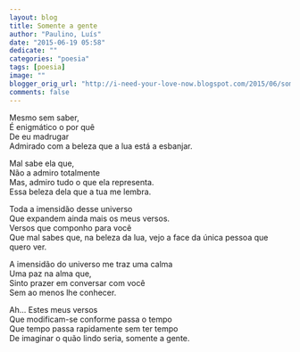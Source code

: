 ```yaml
---
layout: blog
title: Somente a gente
author: "Paulino, Luís"
date: "2015-06-19 05:58"
dedicate: ""
categories: "poesia"
tags: [poesia]
image: ""
blogger_orig_url: "http://i-need-your-love-now.blogspot.com/2015/06/somente-gente.html"
comments: false
---
```


Mesmo sem saber,\
É enigmático o por quê\
De eu madrugar\
Admirado com a beleza que a lua está a esbanjar.

Mal sabe ela que,\
Não a admiro totalmente\
Mas, admiro tudo o que ela representa.\
Essa beleza dela que a tua me lembra.

Toda a imensidão desse universo\
Que expandem ainda mais os meus versos.\
Versos que componho para você\
Que mal sabes que, na beleza da lua, vejo a face da única pessoa que quero ver.

A imensidão do universo me traz uma calma\
Uma paz na alma que,\
Sinto prazer em conversar com você\
Sem ao menos lhe conhecer.

Ah... Estes meus versos\
Que modificam-se conforme passa o tempo\
Que tempo passa rapidamente sem ter tempo\
De imaginar o quão lindo seria, somente a gente.
